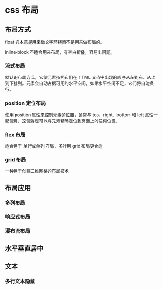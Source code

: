 #  css 布局

## 布局方式

float 的本意是用来做文字环绕而不是用来做布局的。

inline-block 不适合用来布局，有空白折叠，容易出问题。

### 流式布局

默认的布局方式，它使元素按照它们在 HTML 文档中出现的顺序从左到右、从上到下排列。元素会自动占据可用的水平空间，如果水平空间不足，它们将自动换行。

### position 定位布局

使用 position 属性来控制元素的位置，通常与 top、right、bottom 和 left 属性一起使用。这使得您可以将元素精确定位到页面上的任何位置。

### flex 布局

适合用于 单行或单列 布局，多行用 grid 布局更合适

### grid 布局

一种用于创建二维网格的布局技术

## 布局应用

### 多列布局

### 响应式布局

### 瀑布流布局

## 水平垂直居中

## 文本

### 多行文本隐藏